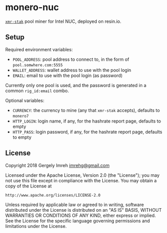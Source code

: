 # monero-nuc

[`xmr-stak`](https://github.com/fireice-uk/xmr-stak) pool miner for Intel NUC,
deployed on resin.io.

## Setup

Required environment variables:

*   `POOL_ADDRESS`: pool address to connect to, in the form of `pool.somwhere.com:5555`
*   `WALLET_ADDRESS`: wallet address to use with the pool login
*   `EMAIL`: email to use with the pool login (as password)

Currently only one pool is used, and the password is generated in a common  `rig_id:email` combo.

Optional variables:

*   `CURRENCY`: the currency to mine (any that `xmr-stak` accepts), defaults to `monero7`
*   `HTTP_LOGIN`: login name, if any, for the hashrate report page, defaults to empty
*   `HTTP_PASS`: login password, if any, for the hashrate report page, defaults to empty

## License

Copyright 2018 Gergely Imreh <imrehg@gmail.com>

Licensed under the Apache License, Version 2.0 (the "License");
you may not use this file except in compliance with the License.
You may obtain a copy of the License at

    http://www.apache.org/licenses/LICENSE-2.0

Unless required by applicable law or agreed to in writing, software
distributed under the License is distributed on an "AS IS" BASIS,
WITHOUT WARRANTIES OR CONDITIONS OF ANY KIND, either express or implied.
See the License for the specific language governing permissions and
limitations under the License.
